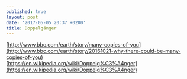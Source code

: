 ```yaml
---
published: true
layout: post
date: '2017-05-05 20:37 +0200'
title: Doppelgänger
---
```

[http://www.bbc.com/earth/story/many-copies-of-you](http://www.bbc.com/earth/story/20161021-why-there-could-be-many-copies-of-you)  
[https://en.wikipedia.org/wiki/Doppelg%C3%A4nger](https://en.wikipedia.org/wiki/Doppelg%C3%A4nger)
